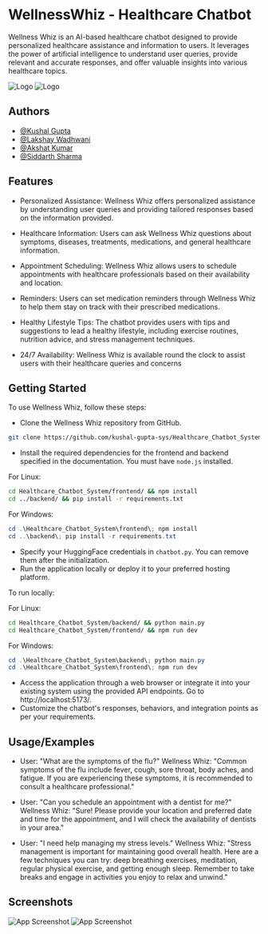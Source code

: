 
# WellnessWhiz - Healthcare Chatbot 

Wellness Whiz is an AI-based healthcare chatbot designed to provide personalized healthcare assistance and information to users. It leverages the power of artificial intelligence to understand user queries, provide relevant and accurate responses, and offer valuable insights into various healthcare topics.

![Logo](https://github.com/kushal-gupta-sys/Healthcare_Chatbot_System/blob/main/frontend/public/head.png)
![Logo](https://github.com/kushal-gupta-sys/Healthcare_Chatbot_System/blob/main/frontend/public/logoWithHead_main.png)

## Authors

- [@Kushal Gupta](https://github.com/kushal-gupta-sys)
- [@Lakshay Wadhwani](https://www.github.com/LAKSHAYWADHWANI)
- [@Akshat Kumar](https://www.github.com/realakshatkumar)
- [@Siddarth Sharma](https://github.com/Sharma31siddharth)



## Features

- Personalized Assistance: Wellness Whiz offers personalized assistance by understanding user queries and providing tailored responses based on the information provided.

- Healthcare Information: Users can ask Wellness Whiz questions about symptoms, diseases, treatments, medications, and general healthcare information.
- Appointment Scheduling: Wellness Whiz allows users to schedule appointments with healthcare professionals based on their availability and location.
- Reminders: Users can set medication reminders through Wellness Whiz to help them stay on track with their prescribed medications.
- Healthy Lifestyle Tips: The chatbot provides users with tips and suggestions to lead a healthy lifestyle, including exercise routines, nutrition advice, and stress management techniques.
- 24/7 Availability: Wellness Whiz is available round the clock to assist users with their healthcare queries and concerns

## Getting Started

To use Wellness Whiz, follow these steps:

- Clone the Wellness Whiz repository from GitHub.
```bash
git clone https://github.com/kushal-gupta-sys/Healthcare_Chatbot_System.git
```
- Install the required dependencies for the frontend and backend specified in the documentation. You must have `node.js` installed.

For Linux:
```bash
cd Healthcare_Chatbot_System/frontend/ && npm install
cd ../backend/ && pip install -r requirements.txt
```

For Windows:
```powershell
cd .\Healthcare_Chatbot_System\frontend\; npm install
cd ..\backend\; pip install -r requirements.txt
```
- Specify your HuggingFace credentials in `chatbot.py`. You can remove them after the initialization.
- Run the application locally or deploy it to your preferred hosting platform.

To run locally:

For Linux:
```bash
cd Healthcare_Chatbot_System/backend/ && python main.py
cd Healthcare_Chatbot_System/frontend/ && npm run dev
```
For Windows:
```ps1
cd .\Healthcare_Chatbot_System\backend\; python main.py
cd .\Healthcare_Chatbot_System\frontend\; npm run dev
```
- Access the application through a web browser or integrate it into your existing system using the provided API endpoints. Go to http://localhost:5173/.
- Customize the chatbot's responses, behaviors, and integration points as per your requirements.

## Usage/Examples

- User: "What are the symptoms of the flu?"
Wellness Whiz: "Common symptoms of the flu include fever, cough, sore throat, body aches, and fatigue. If you are experiencing these symptoms, it is recommended to consult a healthcare professional."

- User: "Can you schedule an appointment with a dentist for me?"
Wellness Whiz: "Sure! Please provide your location and preferred date and time for the appointment, and I will check the availability of dentists in your area."

- User: "I need help managing my stress levels."
Wellness Whiz: "Stress management is important for maintaining good overall health. Here are a few techniques you can try: deep breathing exercises, meditation, regular physical exercise, and getting enough sleep. Remember to take breaks and engage in activities you enjoy to relax and unwind."

## Screenshots

![App Screenshot](https://github.com/kushal-gupta-sys/Healthcare_Chatbot_System/blob/main/frontend/public/ss_1.png)
![App Screenshot](https://github.com/kushal-gupta-sys/Healthcare_Chatbot_System/blob/main/frontend/public/ss_2.png)
